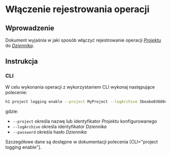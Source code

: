 # Włączenie rejestrowania operacji

## Wprowadzenie

Dokument wyjaśnia w jaki sposób włączyć rejestrowanie operacji *[Projektu](/platform/project.md)* do *[Dziennika](/resource/storage/log-archive.md)*.

## Instrukcja

### CLI

W celu wykonania operacji z wykorzystaniem CLI wykonaj następujące polecenie:

```bash
h1 project logging enable --project MyProject --logArchive 5beabe03680cffd11f0e653d  --password StrongPassword
```

gdzie:

 * ```--project``` określa nazwę lub identyfikator *Projektu* konfigurowanego
 * ```--logArchive``` określa identyfikator *Dziennika*
 * ```--password``` określa hasło *Dziennika*

Szczegółowe dane są dostępne w dokumentacji polecenia [CLI="project logging enable"].